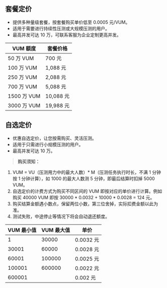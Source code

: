 ## 套餐定价
- 提供多种量级套餐，按套餐购买单价低至 0.0005 元/VUM。
- 适用于需要进行持续性压测或大规模压测的用户。
- 最高并发可达 10 万，可联系客服为企业定制更高并发。

| VUM 额度 | 套餐价格 |
|---------|---------|
| 50 万 VUM | 700 元 | 
| 100 万 VUM | 1,088 元 |
| 250 万 VUM | 2,088 元 | 
| 700 万 VUM| 5,088 元 | 
| 1500 万 VUM | 10,088 元 | 
| 3000 万 VUM | 19,988 元 | 


## 自选定价
- 优惠自选定价，让您按需购买、灵活压测。
- 适用于只需进行小规模压测的用户。
- 最高并发可达 10 万。

>**购买须知：**
1. VUM = VU（压测用力中的最大人数）* M（压测任务执行时长，不满 1 分钟按 1 分钟计算），如 1000 的最大人数测 5 分钟，即最后结算时扣掉 5000 VUM。
2. 自选定价的计费方式为购买不同区间的 VUM 即按对应的单价进行计算。例如购买 40000 VUM 即按 30000 \* 0.0032 + 10000 \* 0.0028 = 124 元。
3. 购买结算金额遇小数点，保留两位小数，第三位舍掉，实际扣费金额以此为准。
4. 测试失败，中途停止等情况下将会自动退还额度。

| VUM 最小值 | VUM 最大值 | 单价 |
|---------|---------|---------|
| 1 | 30000 | 0.0032 元 |
| 30001 | 60000 | 0.0028 元 |
| 60001 | 100000 | 0.0025 元 |
| 100001| 600000 | 0.0022 元 |
| 600001 |  | 0.002 元 |



